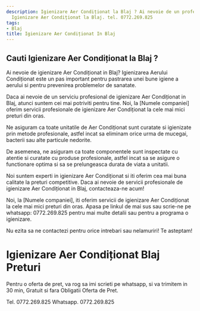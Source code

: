 ```yaml
---
description: Igienizare Aer Condiționat la Blaj ? Ai nevoie de un profesionist in
  Igienizare Aer Condiționat la Blaj. tel. 0772.269.825
tags:
- Blaj
title: Igienizare Aer Condiționat In Blaj
---
```



## Cauti Igienizare Aer Condiționat la Blaj ?

Ai nevoie de igienizare Aer Condiționat in Blaj?
Igienizarea Aerului Condiționat este un pas important pentru pastrarea unei bune igiene a aerului si pentru prevenirea problemelor de sanatate. 

Daca ai nevoie de un serviciu profesional de igienizare Aer Condiționat in Blaj, atunci suntem cei mai potriviti pentru tine. Noi, la [Numele companiei] oferim servicii profesionale de igienizare Aer Condiționat la cele mai mici preturi din oras. 

Ne asiguram ca toate unitatile de Aer Condiționat sunt curatate si igienizate prin metode profesionale, astfel incat sa eliminam orice urma de mucegai, bacterii sau alte particule nedorite.

De asemenea, ne asiguram ca toate componentele sunt inspectate cu atentie si curatate cu produse profesionale, astfel incat sa se asigure o functionare optima si sa se prelungeasca durata de viata a unitatii.

Noi suntem experti in igienizare Aer Condiționat si iti oferim cea mai buna calitate la preturi competitive. Daca ai nevoie de servicii profesionale de igienizare Aer Condiționat in Blaj, contacteaza-ne acum! 

Noi, la [Numele companiei], iti oferim servicii de igienizare Aer Condiționat la cele mai mici preturi din oras. Apasa pe linkul de mai sus sau scrie-ne pe whatsapp: 0772.269.825 pentru mai multe detalii sau pentru a programa o igienizare. 

Nu ezita sa ne contactezi pentru orice intrebari sau nelamuriri! Te asteptam!

# Igienizare Aer Condiționat Blaj Preturi
Pentru o oferta de pret, va rog sa imi scrieti pe whatsapp, si va trimitem in 30 min, Gratuit si fara Obligatii Oferta de Pret.

Tel. 0772.269.825
Whatsapp. 0772.269.825